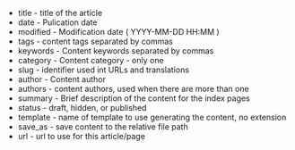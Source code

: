 * title - title of the article
* date - Pulication date
* modified - Modification date ( YYYY-MM-DD HH:MM )
* tags - content tags separated by commas
* keywords - Content keywords separated by commas
* category - Content category - only one
* slug - identifier used int URLs and translations
* author - Content author
* authors - content authors, used when there are more than one
* summary - Brief description of the content for the index pages
* status - draft, hidden, or published
* template - name of template to use generating the content, no extension
* save_as - save content to the relative file path
* url - url to use for this article/page

